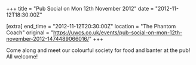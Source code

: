+++
title = "Pub Social on Mon 12th November 2012"
date = "2012-11-12T18:30:00Z"

[extra]
end_time = "2012-11-12T20:30:00Z"
location = "The Phantom Coach"
original = "https://uwcs.co.uk/events/pub-social-on-mon-12th-november-2012-1474489066016/"
+++

Come along and meet our colourful society for food and banter at the pub\! All welcome\!

